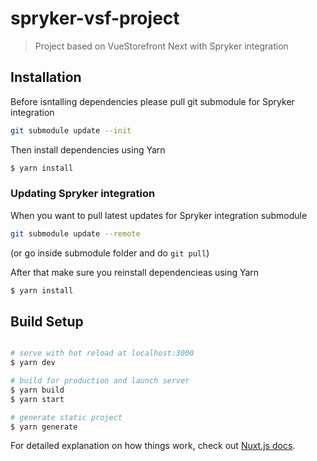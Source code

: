 # spryker-vsf-project

> Project based on VueStorefront Next with Spryker integration

## Installation

Before isntalling dependencies please pull git submodule for Spryker integration

```bash
git submodule update --init
```

Then install dependencies using Yarn

```bash
$ yarn install
```

### Updating Spryker integration

When you want to pull latest updates for Spryker integration submodule

```bash
git submodule update --remote
```

(or go inside submodule folder and do `git pull`)

After that make sure you reinstall dependencieas using Yarn

```bash
$ yarn install
```

## Build Setup

```bash

# serve with hot reload at localhost:3000
$ yarn dev

# build for production and launch server
$ yarn build
$ yarn start

# generate static project
$ yarn generate
```

For detailed explanation on how things work, check out [Nuxt.js docs](https://nuxtjs.org).
